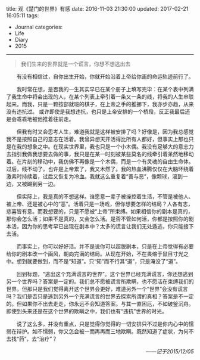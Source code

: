 title: 观《楚门的世界》有感
date: 2016-11-03 21:30:00
updated: 2017-02-21 16:05:11
tags:
- Journal
categories:
- Life
- Diary
- 2015
---
> 我们生来的世界就是一个谎言，你想不想逃出去

<div style="text-indent:2em">
<p>有没有相信过，自你出生开始，你就开始沿着上帝给你画的命运轨迹前行了。</p>
<p>我时常在想，是否我的一生其实早已在某个册子上填写完毕：在某个表中列满了我生命中将会出现的人，在某个列表上牵引着一条又一条的线，将我的人生串联起来。而我，只是一颗按部就班的棋子，在上帝之手的推挪下，我亦步亦趋，从来没有违抗过。 或许即使是我想违抗，也只是上帝安排的一个桥段，反正我最后还是会乖乖地被他推着往前走。</p>
<p>但我有时又会思考人生，难道我就是这样被安排了吗？好像是，因为我总感觉我不是按照自己的意志在活着。我曾异想天开活得比所有人都好，但事实上那也只是在我的想象之中。在现实世界里，我也只是一个小木偶。我没有足够大的意志力去指引我做我想要去做的事，我只是在某一时刻被某些莫名的线牵引着呆然地移动着。在片刻的移动中，我仿佛不再像是一个木偶，而是一个有灵魂的自由生命体。过后，线不动了，也许是上帝累了，我又木然了。我的热血沸腾仅仅在大脑环绕着激素时持续着，过后又恢复为冷血。我就这么重复着“善与恶”，像颗球，滚到一边，又被踢到另一边。</p>
<p>但实际上，我是真的不想这样。谁愿意一辈子被操控着生活，不管是被他人、被上帝、还是被心中的“恶”。活着只是一场戏，但你想要怎样的结局？人各有志，悲喜皆有意。而我想要的，只是不愿被“上帝”所束缚。如果相信你的剧本是真的，那你会怎么活；如果不是真的，又会怎么活。是否不管如何活，你都是按照你的剧本活，因为你的思考早已出现在剧本中？太多的谎言让我们无处遁逃，你只能接下去活。</p>
<p> 而事实上，你可以好好活。并不是说你可以超脱剧本，只是在上帝觉得有必要给你的剧本改一个画风，朝向完满的结局。从现在开始，不在畏缩于鼠目寸光之中。想到就要做到，而不是“知道”。只“知”而不行其“道”，只是淹没了“道”。</p>
<p>回到标题，“逃出这个充满谎言的世界”。这个世界已经充满谎言，你还想逃到另一个世界吗？答案是一定的。我们总不愿被谎言所欺瞒，也不愿活在束缚我们的世界。但那只是我们觉得离开这个世界会更好，难道另外一个“世界”会没有谎言吗？我们是否只是逃到另外一个充满谎言的世界去探索所谓的真相？答案是不一定的。但如果你不出去走走，你永远不会知道答案。与其一直困厄，不如破釜沉舟。即使到头来还是在这个世界的欺瞒之中，我们也有“违抗”世界的时光。</p>
<p>说了这么多，并没有重点，只是觉得你觉得的一切安排只不过是你内心中的懦弱在辩护。如不懦弱，你又怎会被一而再再而三地欺瞒。既然知道了症状，为何不去找“药”，去“治疗”？</p>
</div>

<div style="text-align:right;font-style:italic">
——记于2015/12/05
</div>